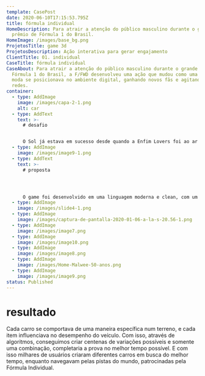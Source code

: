 ```yaml
---
template: CasePost
date: 2020-06-10T17:15:53.795Z
title: fórmula individual
HomeDescription: Para atrair a atenção do público masculino durante o grande
  prêmio de Fórmula 1 do Brasil.
HomeImage: /images/base_bg.png
ProjetosTitle: game 3d
ProjetosDescription: Ação interativa para gerar engajamento
ClientTitle: 01. individual
CaseTitle: fórmula individual
CaseAbout: Para atrair a atenção do público masculino durante o grande prêmio de
  Fórmula 1 do Brasil, a F/FWD desenvolveu uma ação que mudou como uma marca de
  moda se posicionava no ambiente digital, ganhando novos fãs e agitando as
  redes.
container:
  - type: AddImage
    image: /images/capa-2-1.png
    alt: car
  - type: AddText
    text: >-
      # desafio


      O Sol já estava em sucesso desde quando a Enfim Lovers foi ao ar e – por que não? – às estrelas, já que essa ação foi idealizada para engajar ainda mais o público-alvo da marca ao seu lifestyle místico e vibe boa, através de um teste on-line para descobrir a combinação astrológica do participante e o seu amor/crush!
  - type: AddImage
    image: /images/image9-1.png
  - type: AddText
    text: >-
      # proposta




      O game foi desenvolvido em uma linguagem moderna e clean, com um conceito "low poly" e um design refinado. Foram re-criadas 5 grandes cidades do mundo, cada uma com diferentes características geográficas. O conceito do game desafiava o usuário a montar um carro específico, com inúmeras variáveis como pneu, combustivel e outros acessórios.
  - type: AddImage
    image: /images/slide4-1.png
  - type: AddImage
    image: /images/captura-de-pantalla-2020-01-06-a-la-s-20.56-1.png
  - type: AddImage
    image: /images/image7.png
  - type: AddImage
    image: /images/image10.png
  - type: AddImage
    image: /images/image8.png
  - type: AddImage
    image: /images/Home-Malwee-50-anos.png
  - type: AddImage
    image: /images/image9.png
status: Published
---
```

# resultado

Cada carro se comportava de uma maneira específica num terreno, e cada item influenciava no desempenho do veículo. Com isso, através de algoritmos, conseguimos criar centenas de variações possíveis e somente uma combinação, completaria a prova no melhor tempo possível. E com isso milhares de usuários criaram diferentes carros em busca do melhor tempo, enquanto navegavam pelas pistas do mundo, patrocinadas pela Fórmula Individual.
